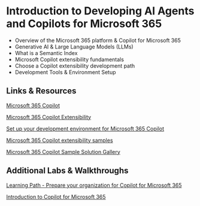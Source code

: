 # Introduction to Developing AI Agents and Copilots for Microsoft 365

- Overview of the Microsoft 365 platform & Copilot for Microsoft 365
- Generative AI & Large Language Models (LLMs)
- What is a Semantic Index
- Microsoft Copilot extensibility fundamentals
- Choose a Copilot extensibility development path
- Development Tools & Environment Setup

## Links & Resources

[Microsoft 365 Copilot](https://learn.microsoft.com/en-us/copilot/microsoft-365/)

[Microsoft 365 Copilot Extensibility](https://learn.microsoft.com/en-us/microsoft-365-copilot/extensibility/)

[Set up your development environment for Microsoft 365 Copilot](https://learn.microsoft.com/en-us/microsoft-365-copilot/extensibility/prerequisites?source=recommendations)

[Microsoft 365 Copilot extensibility samples](https://learn.microsoft.com/en-us/microsoft-365-copilot/extensibility/samples)

[Microsoft 365 Copilot Sample Solution Gallery](https://adoption.microsoft.com/en-us/sample-solution-gallery/?product=Microsoft+Graph+connectors&product=Microsoft+365+Copilot)

## Additional Labs & Walkthroughs

[Learning Path - Prepare your organization for Copilot for Microsoft 365](https://learn.microsoft.com/en-us/training/paths/prepare-your-organization-microsoft-365-copilot/)

[Introduction to Copilot for Microsoft 365](https://learn.microsoft.com/en-us/training/modules/introduction-microsoft-365-copilot/)